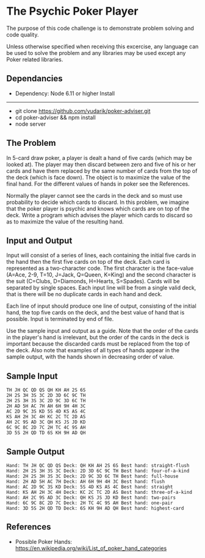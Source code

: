 The Psychic Poker Player 
========================
The purpose of this code challenge is to demonstrate problem solving and code quality.  

Unless otherwise specified when receiving this excercise, 
any language can be used to solve the problem and any libraries may be used except any Poker related libraries.  

Dependancies
---------
- Dependency: Node 6.11 or higher
Install
-------

- git clone https://github.com/yudarik/poker-adviser.git
- cd poker-adviser && npm install
- node server

The Problem
-----------
In 5-card draw poker, a player is dealt a hand of five cards (which may be looked at). 
The player may then discard between zero and five of his or her cards 
and have them replaced by the same number of cards from the top of the deck (which is face down). 
The object is to maximize the value of the final hand. For the different values of hands in poker see the References.

Normally the player cannot see the cards in the deck and so must use probability to decide which cards to discard. 
In this problem, we imagine that the poker player is psychic and knows which cards are on top of the deck. 
Write a program which advises the player which cards to discard so as to maximize the value of the resulting hand.

Input and Output
----------------
Input will consist of a series of lines, each containing the initial five cards in the hand then the first five cards on top of the deck. Each card is represented as a two-character code. The first character is the face-value (A=Ace, 2-9, T=10, J=Jack, Q=Queen, K=King) and the second character is the suit (C=Clubs, D=Diamonds, H=Hearts, S=Spades). Cards will be separated by single spaces. Each input line will be from a single valid deck, that is there will be no duplicate cards in each hand and deck.

Each line of input should produce one line of output, consisting of the initial hand, the top five cards on the deck, 
and the best value of hand that is possible. Input is terminated by end of file.

Use the sample input and output as a guide. Note that the order of the cards in the player's hand is irrelevant, 
but the order of the cards in the deck is important because the discarded cards must be replaced from the top of the deck. 
Also note that examples of all types of hands appear in the sample output, with the hands shown in decreasing order of value.

Sample Input
------------
```
TH JH QC QD QS QH KH AH 2S 6S  
2H 2S 3H 3S 3C 2D 3D 6C 9C TH  
2H 2S 3H 3S 3C 2D 9C 3D 6C TH  
2H AD 5H AC 7H AH 6H 9H 4H 3C  
AC 2D 9C 3S KD 5S 4D KS AS 4C  
KS AH 2H 3C 4H KC 2C TC 2D AS  
AH 2C 9S AD 3C QH KS JS JD KD  
6C 9C 8C 2D 7C 2H TC 4C 9S AH  
3D 5S 2H QD TD 6S KH 9H AD QH  
```


Sample Output
-------------
```
Hand: TH JH QC QD QS Deck: QH KH AH 2S 6S Best hand: straight-flush  
Hand: 2H 2S 3H 3S 3C Deck: 2D 3D 6C 9C TH Best hand: four-of-a-kind  
Hand: 2H 2S 3H 3S 3C Deck: 2D 9C 3D 6C TH Best hand: full-house  
Hand: 2H AD 5H AC 7H Deck: AH 6H 9H 4H 3C Best hand: flush  
Hand: AC 2D 9C 3S KD Deck: 5S 4D KS AS 4C Best hand: straight  
Hand: KS AH 2H 3C 4H Deck: KC 2C TC 2D AS Best hand: three-of-a-kind  
Hand: AH 2C 9S AD 3C Deck: QH KS JS JD KD Best hand: two-pairs  
Hand: 6C 9C 8C 2D 7C Deck: 2H TC 4C 9S AH Best hand: one-pair  
Hand: 3D 5S 2H QD TD Deck: 6S KH 9H AD QH Best hand: highest-card  
```

References
----------
 - Possible Poker Hands: https://en.wikipedia.org/wiki/List_of_poker_hand_categories  



